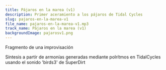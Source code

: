 ```yaml
---
title: Pájaros en la marea (v1)
description: Primer aceramiento a los pájaros de Tidal Cycles
slug: pajaros-en-la-marea-v1
file_name: pajaros-en-la-marea-v1.mp3
track_name: Pájaros en la marea (v1)
backgroundImage: pajarosv1.png
---
```

Fragmento de una improvisación

Síntesis a partir de armonías generadas mediante polrítmos en TidalCycles usando el sonido  'birds3' de SuperDirt